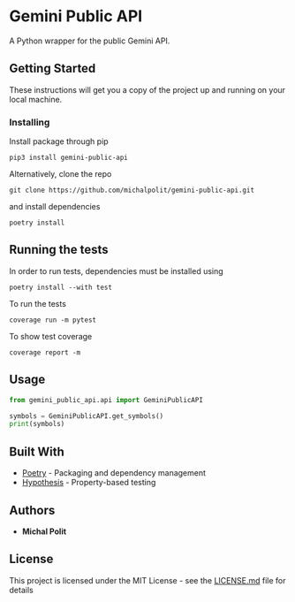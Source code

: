 # Gemini Public API 

A Python wrapper for the public Gemini API.

## Getting Started

These instructions will get you a copy of the project up and running on your local machine.

### Installing
Install package through pip
```
pip3 install gemini-public-api
```

Alternatively, clone the repo

```
git clone https://github.com/michalpolit/gemini-public-api.git
```

and install dependencies

```
poetry install
```


## Running the tests
In order to run tests, dependencies must be installed using
```
poetry install --with test
```

To run the tests

```
coverage run -m pytest
```

To show test coverage

```
coverage report -m
```

## Usage

```python
from gemini_public_api.api import GeminiPublicAPI

symbols = GeminiPublicAPI.get_symbols()
print(symbols)
```

## Built With

* [Poetry](https://python-poetry.org/docs/) - Packaging and dependency management
* [Hypothesis](https://hypothesis.readthedocs.io/en/latest/) - Property-based testing

## Authors

* **Michal Polit**

## License

This project is licensed under the MIT License - see the [LICENSE.md](LICENSE.md) file for details
